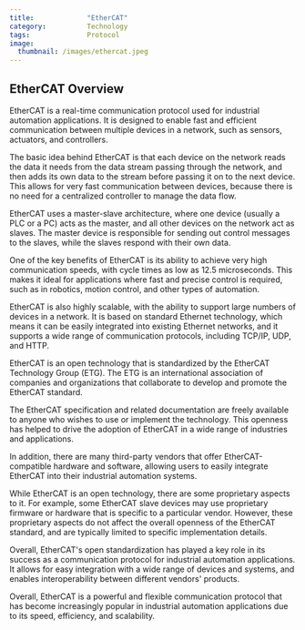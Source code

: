 ```yaml
---
title:             "EtherCAT"
category:          Technology
tags:              Protocol
image:
  thumbnail: /images/ethercat.jpeg
---
```


## EtherCAT Overview

EtherCAT is a real-time communication protocol used for industrial automation applications. It is designed to enable fast and efficient communication between multiple devices in a network, such as sensors, actuators, and controllers.

The basic idea behind EtherCAT is that each device on the network reads the data it needs from the data stream passing through the network, and then adds its own data to the stream before passing it on to the next device. This allows for very fast communication between devices, because there is no need for a centralized controller to manage the data flow.

EtherCAT uses a master-slave architecture, where one device (usually a PLC or a PC) acts as the master, and all other devices on the network act as slaves. The master device is responsible for sending out control messages to the slaves, while the slaves respond with their own data.

One of the key benefits of EtherCAT is its ability to achieve very high communication speeds, with cycle times as low as 12.5 microseconds. This makes it ideal for applications where fast and precise control is required, such as in robotics, motion control, and other types of automation.

EtherCAT is also highly scalable, with the ability to support large numbers of devices in a network. It is based on standard Ethernet technology, which means it can be easily integrated into existing Ethernet networks, and it supports a wide range of communication protocols, including TCP/IP, UDP, and HTTP.

EtherCAT is an open technology that is standardized by the EtherCAT Technology Group (ETG). The ETG is an international association of companies and organizations that collaborate to develop and promote the EtherCAT standard.

The EtherCAT specification and related documentation are freely available to anyone who wishes to use or implement the technology. This openness has helped to drive the adoption of EtherCAT in a wide range of industries and applications.

In addition, there are many third-party vendors that offer EtherCAT-compatible hardware and software, allowing users to easily integrate EtherCAT into their industrial automation systems.

While EtherCAT is an open technology, there are some proprietary aspects to it. For example, some EtherCAT slave devices may use proprietary firmware or hardware that is specific to a particular vendor. However, these proprietary aspects do not affect the overall openness of the EtherCAT standard, and are typically limited to specific implementation details.

Overall, EtherCAT's open standardization has played a key role in its success as a communication protocol for industrial automation applications. It allows for easy integration with a wide range of devices and systems, and enables interoperability between different vendors' products.

Overall, EtherCAT is a powerful and flexible communication protocol that has become increasingly popular in industrial automation applications due to its speed, efficiency, and scalability.

